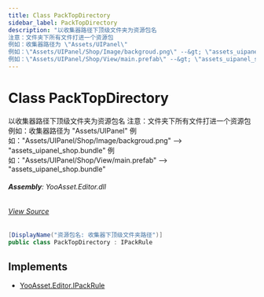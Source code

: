 ```yaml
---
title: Class PackTopDirectory
sidebar_label: PackTopDirectory
description: "以收集器路径下顶级文件夹为资源包名
注意：文件夹下所有文件打进一个资源包
例如：收集器路径为 \"Assets/UIPanel\"
例如：\"Assets/UIPanel/Shop/Image/backgroud.png\" --&gt; \"assets_uipanel_shop.bundle\"
例如：\"Assets/UIPanel/Shop/View/main.prefab\" --&gt; \"assets_uipanel_shop.bundle\""
---
```

# Class PackTopDirectory
以收集器路径下顶级文件夹为资源包名
注意：文件夹下所有文件打进一个资源包
例如：收集器路径为 "Assets/UIPanel"
例如："Assets/UIPanel/Shop/Image/backgroud.png" --&gt; "assets_uipanel_shop.bundle"
例如："Assets/UIPanel/Shop/View/main.prefab" --&gt; "assets_uipanel_shop.bundle"

###### **Assembly**: YooAsset.Editor.dll
###### [View Source](https://github.com/tuyoogame/YooAsset-Samples.git/blob/main/Assets/YooAsset/Editor/AssetBundleCollector/DefaultRules/DefaultPackRule.cs#L73)
```csharp title="Declaration"
[DisplayName("资源包名: 收集器下顶级文件夹路径")]
public class PackTopDirectory : IPackRule
```

## Implements

* [YooAsset.Editor.IPackRule](../YooAsset.Editor/IPackRule.md)
